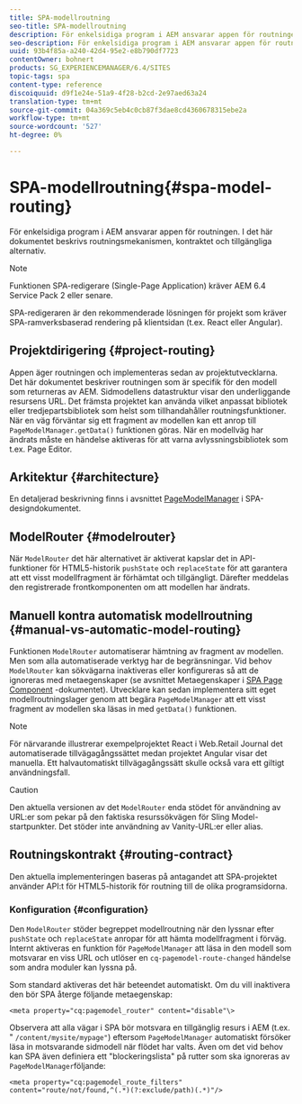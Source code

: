 ```yaml
---
title: SPA-modellroutning
seo-title: SPA-modellroutning
description: För enkelsidiga program i AEM ansvarar appen för routningen. I det här dokumentet beskrivs routningsmekanismen, kontraktet och tillgängliga alternativ.
seo-description: För enkelsidiga program i AEM ansvarar appen för routningen. I det här dokumentet beskrivs routningsmekanismen, kontraktet och tillgängliga alternativ.
uuid: 93b4f85a-a240-42d4-95e2-e8b790df7723
contentOwner: bohnert
products: SG_EXPERIENCEMANAGER/6.4/SITES
topic-tags: spa
content-type: reference
discoiquuid: d9f1e24e-51a9-4f28-b2cd-2e97aed63a24
translation-type: tm+mt
source-git-commit: 04a369c5eb4c0cb87f3dae8cd4360678315ebe2a
workflow-type: tm+mt
source-wordcount: '527'
ht-degree: 0%

---
```



# SPA-modellroutning{#spa-model-routing}

För enkelsidiga program i AEM ansvarar appen för routningen. I det här dokumentet beskrivs routningsmekanismen, kontraktet och tillgängliga alternativ.

>[!NOTE]
>
>Funktionen SPA-redigerare (Single-Page Application) kräver AEM 6.4 Service Pack 2 eller senare.
>
>SPA-redigeraren är den rekommenderade lösningen för projekt som kräver SPA-ramverksbaserad rendering på klientsidan (t.ex. React eller Angular).

## Projektdirigering {#project-routing}

Appen äger routningen och implementeras sedan av projektutvecklarna. Det här dokumentet beskriver routningen som är specifik för den modell som returneras av AEM. Sidmodellens datastruktur visar den underliggande resursens URL. Det främsta projektet kan använda vilket anpassat bibliotek eller tredjepartsbibliotek som helst som tillhandahåller routningsfunktioner. När en väg förväntar sig ett fragment av modellen kan ett anrop till `PageModelManager.getData()` funktionen göras. När en modellväg har ändrats måste en händelse aktiveras för att varna avlyssningsbibliotek som t.ex. Page Editor.

## Arkitektur {#architecture}

En detaljerad beskrivning finns i avsnittet [PageModelManager](/help/sites-developing/spa-blueprint.md#pagemodelmanager) i SPA-designdokumentet.

## ModelRouter {#modelrouter}

När `ModelRouter` det här alternativet är aktiverat kapslar det in API-funktioner för HTML5-historik `pushState` och `replaceState` för att garantera att ett visst modellfragment är förhämtat och tillgängligt. Därefter meddelas den registrerade frontkomponenten om att modellen har ändrats.

## Manuell kontra automatisk modellroutning {#manual-vs-automatic-model-routing}

Funktionen `ModelRouter` automatiserar hämtning av fragment av modellen. Men som alla automatiserade verktyg har de begränsningar. Vid behov `ModelRouter` kan sökvägarna inaktiveras eller konfigureras så att de ignoreras med metaegenskaper (se avsnittet Metaegenskaper i [SPA Page Component](/help/sites-developing/spa-page-component.md) -dokumentet). Utvecklare kan sedan implementera sitt eget modellroutningslager genom att begära `PageModelManager` att ett visst fragment av modellen ska läsas in med `getData()` funktionen.

>[!NOTE]
>
>För närvarande illustrerar exempelprojektet React i Web.Retail Journal det automatiserade tillvägagångssättet medan projektet Angular visar det manuella. Ett halvautomatiskt tillvägagångssätt skulle också vara ett giltigt användningsfall.

>[!CAUTION]
>
>Den aktuella versionen av det `ModelRouter` enda stödet för användning av URL:er som pekar på den faktiska resurssökvägen för Sling Model-startpunkter. Det stöder inte användning av Vanity-URL:er eller alias.

## Routningskontrakt {#routing-contract}

Den aktuella implementeringen baseras på antagandet att SPA-projektet använder API:t för HTML5-historik för routning till de olika programsidorna.

### Konfiguration {#configuration}

Den `ModelRouter` stöder begreppet modellroutning när den lyssnar efter `pushState` och `replaceState` anropar för att hämta modellfragment i förväg. Internt aktiveras en funktion för `PageModelManager` att läsa in den modell som motsvarar en viss URL och utlöser en `cq-pagemodel-route-changed` händelse som andra moduler kan lyssna på.

Som standard aktiveras det här beteendet automatiskt. Om du vill inaktivera den bör SPA återge följande metaegenskap:

```
<meta property="cq:pagemodel_router" content="disable"\>
```

Observera att alla vägar i SPA bör motsvara en tillgänglig resurs i AEM (t.ex. &quot; `/content/mysite/mypage"`) eftersom `PageModelManager` automatiskt försöker läsa in motsvarande sidmodell när flödet har valts. Även om det vid behov kan SPA även definiera ett &quot;blockeringslista&quot; på rutter som ska ignoreras av `PageModelManager`följande:

```
<meta property="cq:pagemodel_route_filters" content="route/not/found,^(.*)(?:exclude/path)(.*)"/>
```
